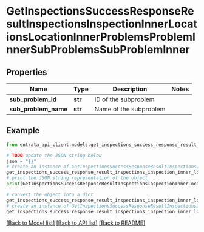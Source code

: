 # GetInspectionsSuccessResponseResultInspectionsInspectionInnerLocationsLocationInnerProblemsProblemInnerSubProblemsSubProblemInner


## Properties

Name | Type | Description | Notes
------------ | ------------- | ------------- | -------------
**sub_problem_id** | **str** | ID of the subproblem | 
**sub_problem_name** | **str** | Name of the subproblem | 

## Example

```python
from entrata_api_client.models.get_inspections_success_response_result_inspections_inspection_inner_locations_location_inner_problems_problem_inner_sub_problems_sub_problem_inner import GetInspectionsSuccessResponseResultInspectionsInspectionInnerLocationsLocationInnerProblemsProblemInnerSubProblemsSubProblemInner

# TODO update the JSON string below
json = "{}"
# create an instance of GetInspectionsSuccessResponseResultInspectionsInspectionInnerLocationsLocationInnerProblemsProblemInnerSubProblemsSubProblemInner from a JSON string
get_inspections_success_response_result_inspections_inspection_inner_locations_location_inner_problems_problem_inner_sub_problems_sub_problem_inner_instance = GetInspectionsSuccessResponseResultInspectionsInspectionInnerLocationsLocationInnerProblemsProblemInnerSubProblemsSubProblemInner.from_json(json)
# print the JSON string representation of the object
print(GetInspectionsSuccessResponseResultInspectionsInspectionInnerLocationsLocationInnerProblemsProblemInnerSubProblemsSubProblemInner.to_json())

# convert the object into a dict
get_inspections_success_response_result_inspections_inspection_inner_locations_location_inner_problems_problem_inner_sub_problems_sub_problem_inner_dict = get_inspections_success_response_result_inspections_inspection_inner_locations_location_inner_problems_problem_inner_sub_problems_sub_problem_inner_instance.to_dict()
# create an instance of GetInspectionsSuccessResponseResultInspectionsInspectionInnerLocationsLocationInnerProblemsProblemInnerSubProblemsSubProblemInner from a dict
get_inspections_success_response_result_inspections_inspection_inner_locations_location_inner_problems_problem_inner_sub_problems_sub_problem_inner_from_dict = GetInspectionsSuccessResponseResultInspectionsInspectionInnerLocationsLocationInnerProblemsProblemInnerSubProblemsSubProblemInner.from_dict(get_inspections_success_response_result_inspections_inspection_inner_locations_location_inner_problems_problem_inner_sub_problems_sub_problem_inner_dict)
```
[[Back to Model list]](../README.md#documentation-for-models) [[Back to API list]](../README.md#documentation-for-api-endpoints) [[Back to README]](../README.md)



